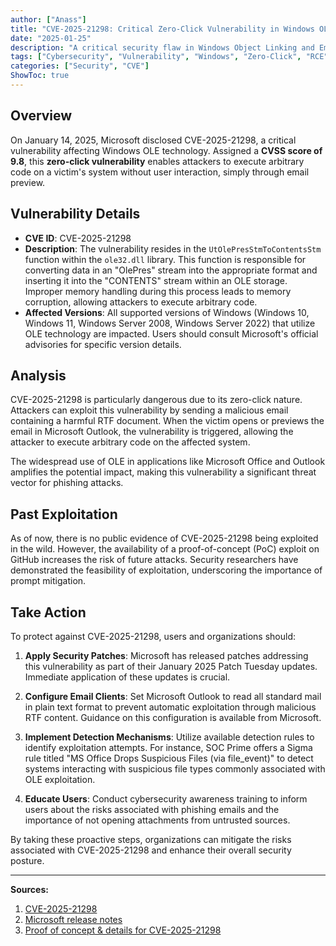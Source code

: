 ```yaml
---
author: ["Anass"]
title: "CVE-2025-21298: Critical Zero-Click Vulnerability in Windows OLE"
date: "2025-01-25"
description: "A critical security flaw in Windows Object Linking and Embedding (OLE) allows remote code execution via specially crafted emails, posing significant risks to users and organizations."
tags: ["Cybersecurity", "Vulnerability", "Windows", "Zero-Click", "RCE"]
categories: ["Security", "CVE"]
ShowToc: true
---
```


## Overview

On January 14, 2025, Microsoft disclosed CVE-2025-21298, a critical vulnerability affecting Windows OLE technology. Assigned a **CVSS score of 9.8**, this **zero-click vulnerability** enables attackers to execute arbitrary code on a victim's system without user interaction, simply through email preview. 

## Vulnerability Details

- **CVE ID**: CVE-2025-21298
- **Description**: The vulnerability resides in the `UtOlePresStmToContentsStm` function within the `ole32.dll` library. This function is responsible for converting data in an "OlePres" stream into the appropriate format and inserting it into the "CONTENTS" stream within an OLE storage. Improper memory handling during this process leads to memory corruption, allowing attackers to execute arbitrary code. 
- **Affected Versions**: All supported versions of Windows (Windows 10, Windows 11, Windows Server 2008, Windows Server 2022) that utilize OLE technology are impacted. Users should consult Microsoft's official advisories for specific version details. 

## Analysis

CVE-2025-21298 is particularly dangerous due to its zero-click nature. Attackers can exploit this vulnerability by sending a malicious email containing a harmful RTF document. When the victim opens or previews the email in Microsoft Outlook, the vulnerability is triggered, allowing the attacker to execute arbitrary code on the affected system. 

The widespread use of OLE in applications like Microsoft Office and Outlook amplifies the potential impact, making this vulnerability a significant threat vector for phishing attacks.

## Past Exploitation

As of now, there is no public evidence of CVE-2025-21298 being exploited in the wild. However, the availability of a proof-of-concept (PoC) exploit on GitHub increases the risk of future attacks. Security researchers have demonstrated the feasibility of exploitation, underscoring the importance of prompt mitigation. 

## Take Action

To protect against CVE-2025-21298, users and organizations should:

1. **Apply Security Patches**: Microsoft has released patches addressing this vulnerability as part of their January 2025 Patch Tuesday updates. Immediate application of these updates is crucial. 

2. **Configure Email Clients**: Set Microsoft Outlook to read all standard mail in plain text format to prevent automatic exploitation through malicious RTF content. Guidance on this configuration is available from Microsoft.

3. **Implement Detection Mechanisms**: Utilize available detection rules to identify exploitation attempts. For instance, SOC Prime offers a Sigma rule titled "MS Office Drops Suspicious Files (via file_event)" to detect systems interacting with suspicious file types commonly associated with OLE exploitation. 

4. **Educate Users**: Conduct cybersecurity awareness training to inform users about the risks associated with phishing emails and the importance of not opening attachments from untrusted sources.

By taking these proactive steps, organizations can mitigate the risks associated with CVE-2025-21298 and enhance their overall security posture.

---

**Sources:**

1. [CVE-2025-21298](https://nvd.nist.gov/vuln/detail/CVE-2025-21298)
2. [Microsoft release notes](https://msrc.microsoft.com/update-guide/vulnerability/CVE-2025-21298)
3. [Proof of concept & details for CVE-2025-21298](https://github.com/ynwarcs/CVE-2025-21298)
